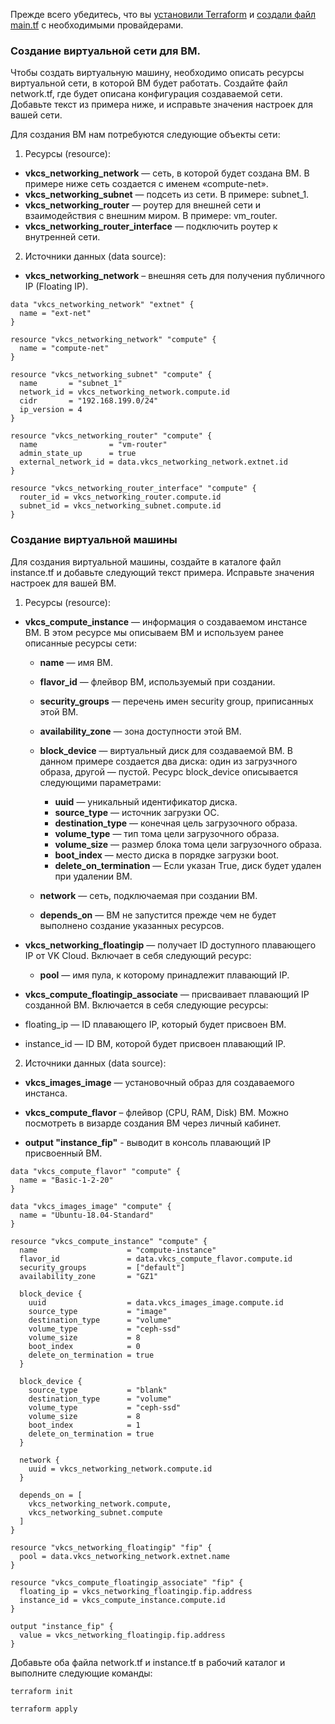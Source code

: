 <warn>

Прежде всего убедитесь, что вы [установили Terraform](https://mcs.mail.ru/docs/ru/additionals/terraform/terraform-installation) и [создали файл main.tf](https://mcs.mail.ru/docs/ru/additionals/terraform/terraform-provider-config) с необходимыми провайдерами.

</warn>

### Создание виртуальной сети для ВМ.

Чтобы создать виртуальную машину, необходимо описать ресурсы виртуальной сети, в которой ВМ будет работать. Создайте файл network.tf, где будет описана конфигурация создаваемой сети. Добавьте текст из примера ниже, и исправьте значения настроек для вашей сети.

Для создания ВМ нам потребуются следующие объекты сети:

1. Ресурсы (resource):

- **vkcs_networking_network** — сеть, в которой будет создана ВМ. В примере ниже сеть создается с именем «compute-net».
- **vkcs_networking_subnet** — подсеть из сети. В примере: subnet_1.
- **vkcs_networking_router** — роутер для внешней сети и взаимодействия с внешним миром. В примере: vm_router.
- **vkcs_networking_router_interface** — подключить роутер к внутренней сети.

2. Источники данных (data source):

- **vkcs_networking_network** – внешняя сеть для получения публичного IP (Floating IP).

```hcl
data "vkcs_networking_network" "extnet" {
  name = "ext-net"
}

resource "vkcs_networking_network" "compute" {
  name = "compute-net"
}

resource "vkcs_networking_subnet" "compute" {
  name       = "subnet_1"
  network_id = vkcs_networking_network.compute.id
  cidr       = "192.168.199.0/24"
  ip_version = 4
}

resource "vkcs_networking_router" "compute" {
  name                = "vm-router"
  admin_state_up      = true
  external_network_id = data.vkcs_networking_network.extnet.id
}

resource "vkcs_networking_router_interface" "compute" {
  router_id = vkcs_networking_router.compute.id
  subnet_id = vkcs_networking_subnet.compute.id
}
```

### Создание виртуальной машины

Для создания виртуальной машины, создайте в каталоге файл instance.tf и добавьте следующий текст примера. Исправьте значения настроек для вашей ВМ.

1. Ресурсы (resource):

- **vkcs_compute_instance** — информация о создаваемом инстансе ВМ. В этом ресурсе мы описываем ВМ и используем ранее описанные ресурсы сети:

  - **name** — имя ВМ.
  - **flavor_id** — флейвор ВМ, используемый при создании.
  - **security_groups** — перечень имен security group, приписанных этой ВМ.
  - **availability_zone** — зона доступности этой ВМ.
  - **block_device** — виртуальный диск для создаваемой ВМ. В данном примере создается два диска: один из загрузчного образа, другой — пустой. Ресурс block_device описывается следующими параметрами:

    - **uuid** — уникальный идентификатор диска.
    - **source_type** — источник загрузки ОС.
    - **destination_type** — конечная цель загрузочного образа.
    - **volume_type** — тип тома цели загрузочного образа.
    - **volume_size** — размер блока тома цели загрузочного образа.
    - **boot_index** — место диска в порядке загрузки boot.
    - **delete_on_termination** — Если указан True, диск будет удален при удалении ВМ.

  - **network** — сеть, подключаемая при создании ВМ.
  - **depends_on** — ВМ не запустится прежде чем не будет выполнено создание указанных ресурсов.

- **vkcs_networking_floatingip** — получает ID доступного плавающего IP от VK Cloud. Включает в себя следующий ресурс:

  - **pool** — имя пула, к которому принадлежит плавающий IP.

- **vkcs_compute_floatingip_associate** — присваивает плавающий IP созданной ВМ. Включается в себя следующие ресурсы:

- floating_ip — ID плавающего IP, который будет присвоен ВМ.
- instance_id — ID ВМ, которой будет присвоен плавающий IP.

2. Источники данных (data source):

- **vkcs_images_image** — установочный образ для создаваемого инстанса.
- **vkcs_compute_flavor** – флейвор (CPU, RAM, Disk) ВМ. Можно посмотреть в визарде создания ВМ через личный кабинет.

- **output "instance_fip"** - выводит в консоль плавающий IP присвоенный ВМ.

```hcl
data "vkcs_compute_flavor" "compute" {
  name = "Basic-1-2-20"
}

data "vkcs_images_image" "compute" {
  name = "Ubuntu-18.04-Standard"
}

resource "vkcs_compute_instance" "compute" {
  name                    = "compute-instance"
  flavor_id               = data.vkcs_compute_flavor.compute.id
  security_groups         = ["default"]
  availability_zone       = "GZ1"

  block_device {
    uuid                  = data.vkcs_images_image.compute.id
    source_type           = "image"
    destination_type      = "volume"
    volume_type           = "ceph-ssd"
    volume_size           = 8
    boot_index            = 0
    delete_on_termination = true
  }

  block_device {
    source_type           = "blank"
    destination_type      = "volume"
    volume_type           = "ceph-ssd"
    volume_size           = 8
    boot_index            = 1
    delete_on_termination = true
  }

  network {
    uuid = vkcs_networking_network.compute.id
  }

  depends_on = [
    vkcs_networking_network.compute,
    vkcs_networking_subnet.compute
  ]
}

resource "vkcs_networking_floatingip" "fip" {
  pool = data.vkcs_networking_network.extnet.name
}

resource "vkcs_compute_floatingip_associate" "fip" {
  floating_ip = vkcs_networking_floatingip.fip.address
  instance_id = vkcs_compute_instance.compute.id
}

output "instance_fip" {
  value = vkcs_networking_floatingip.fip.address
}
```

Добавьте оба файла network.tf и instance.tf в рабочий каталог и выполните следующие команды:

```bash
terraform init
```
```bash
terraform apply
```
